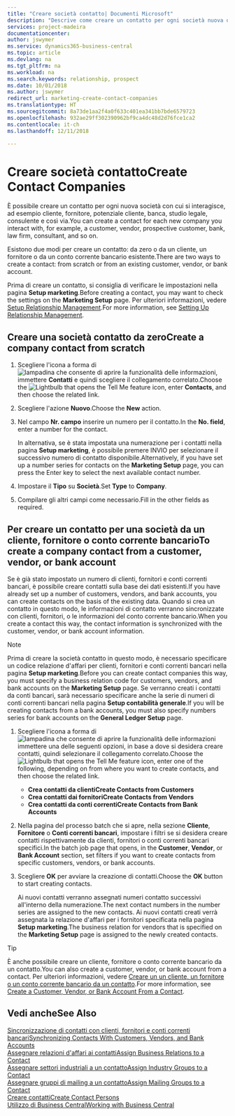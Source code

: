 ```yaml
---
title: "Creare società contatto| Documenti Microsoft"
description: "Descrive come creare un contatto per ogni società nuova o potenziale con cui si interagisce o si hanno relazioni."
services: project-madeira
documentationcenter: 
author: jswymer
ms.service: dynamics365-business-central
ms.topic: article
ms.devlang: na
ms.tgt_pltfrm: na
ms.workload: na
ms.search.keywords: relationship, prospect
ms.date: 10/01/2018
ms.author: jswymer
redirect_url: marketing-create-contact-companies
ms.translationtype: HT
ms.sourcegitcommit: 8a73de1aa2f4a0f633c401ea341bb7bde6579723
ms.openlocfilehash: 932ae29ff302390962bf9ca4dc48d2d76fce1ca2
ms.contentlocale: it-ch
ms.lasthandoff: 12/11/2018

---
```

# <a name="create-contact-companies"></a><span data-ttu-id="a293d-103">Creare società contatto</span><span class="sxs-lookup"><span data-stu-id="a293d-103">Create Contact Companies</span></span>
<span data-ttu-id="a293d-104">È possibile creare un contatto per ogni nuova società con cui si interagisce, ad esempio cliente, fornitore, potenziale cliente, banca, studio legale, consulente e così via.</span><span class="sxs-lookup"><span data-stu-id="a293d-104">You can create a contact for each new company you interact with, for example, a customer, vendor, prospective customer, bank, law firm, consultant, and so on.</span></span>

<span data-ttu-id="a293d-105">Esistono due modi per creare un contatto: da zero o da un cliente, un fornitore o da un conto corrente bancario esistente.</span><span class="sxs-lookup"><span data-stu-id="a293d-105">There are two ways to create a contact: from scratch or from an existing customer, vendor, or bank account.</span></span>

<span data-ttu-id="a293d-106">Prima di creare un contatto, si consiglia di verificare le impostazioni nella pagina **Setup marketing**.</span><span class="sxs-lookup"><span data-stu-id="a293d-106">Before creating a contact, you may want to check the settings on the **Marketing Setup** page.</span></span> <span data-ttu-id="a293d-107">Per ulteriori informazioni, vedere [Setup Relationship Management](marketing-setup-marketing.md).</span><span class="sxs-lookup"><span data-stu-id="a293d-107">For more information, see [Setting Up Relationship Management](marketing-setup-marketing.md).</span></span>

## <a name="create-a-company-contact-from-scratch"></a><span data-ttu-id="a293d-108">Creare una società contatto da zero</span><span class="sxs-lookup"><span data-stu-id="a293d-108">Create a company contact from scratch</span></span>
1. <span data-ttu-id="a293d-109">Scegliere l'icona a forma di ![lampadina che consente di aprire la funzionalità delle informazioni](media/ui-search/search_small.png "Informazioni sull'operazione che si desidera eseguire"), immettere **Contatti** e quindi scegliere il collegamento correlato.</span><span class="sxs-lookup"><span data-stu-id="a293d-109">Choose the ![Lightbulb that opens the Tell Me feature](media/ui-search/search_small.png "Tell me what you want to do") icon, enter **Contacts**, and then choose the related link.</span></span>
2. <span data-ttu-id="a293d-110">Scegliere l'azione **Nuovo**.</span><span class="sxs-lookup"><span data-stu-id="a293d-110">Choose the **New** action.</span></span>
3. <span data-ttu-id="a293d-111">Nel campo **Nr. campo** inserire un numero per il contatto.</span><span class="sxs-lookup"><span data-stu-id="a293d-111">In the **No. field**, enter a number for the contact.</span></span>

    <span data-ttu-id="a293d-112">In alternativa, se è stata impostata una numerazione per i contatti nella pagina **Setup marketing**, è possibile premere INVIO per selezionare il successivo numero di contatto disponibile.</span><span class="sxs-lookup"><span data-stu-id="a293d-112">Alternatively, if you have set up a number series for contacts on the **Marketing Setup** page, you can press the Enter key to select the next available contact number.</span></span>  
4. <span data-ttu-id="a293d-113">Impostare il **Tipo** su **Società**.</span><span class="sxs-lookup"><span data-stu-id="a293d-113">Set **Type** to **Company**.</span></span>
5. <span data-ttu-id="a293d-114">Compilare gli altri campi come necessario.</span><span class="sxs-lookup"><span data-stu-id="a293d-114">Fill in the other fields as required.</span></span>

## <a name="to-create-a-company-contact-from-a-customer-vendor-or-bank-account"></a><span data-ttu-id="a293d-115">Per creare un contatto per una società da un cliente, fornitore o conto corrente bancario</span><span class="sxs-lookup"><span data-stu-id="a293d-115">To create a company contact from a customer, vendor, or bank account</span></span>
<span data-ttu-id="a293d-116">Se è già stato impostato un numero di clienti, fornitori e conti correnti bancari, è possibile creare contatti sulla base dei dati esistenti.</span><span class="sxs-lookup"><span data-stu-id="a293d-116">If you have already set up a number of customers, vendors, and bank accounts, you can create contacts on the basis of the existing data.</span></span> <span data-ttu-id="a293d-117">Quando si crea un contatto in questo modo, le informazioni di contatto verranno sincronizzate con clienti, fornitori, o le informazioni del conto corrente bancario.</span><span class="sxs-lookup"><span data-stu-id="a293d-117">When you create a contact this way, the contact information is synchronized with the customer, vendor, or bank account information.</span></span>

> [!NOTE]  
>   <span data-ttu-id="a293d-118">Prima di creare la società contatto in questo modo, è necessario specificare un codice relazione d'affari per clienti, fornitori e conti correnti bancari nella pagina **Setup marketing**.</span><span class="sxs-lookup"><span data-stu-id="a293d-118">Before you can create contact companies this way, you must specify a business relation code for customers, vendors, and bank accounts on the **Marketing Setup** page.</span></span> <span data-ttu-id="a293d-119">Se verranno creati i contatti da conti bancari, sarà necessario specificare anche la serie di numeri di conti correnti bancari nella pagina **Setup contabilità generale**.</span><span class="sxs-lookup"><span data-stu-id="a293d-119">If you will be creating contacts from a bank accounts, you must also specify numbers series for bank accounts on the **General Ledger Setup** page.</span></span>

1. <span data-ttu-id="a293d-120">Scegliere l'icona a forma di ![lampadina che consente di aprire la funzionalità delle informazioni](media/ui-search/search_small.png "Informazioni sull'operazione che si desidera eseguire") immettere una delle seguenti opzioni, in base a dove si desidera creare contatti, quindi selezionare il collegamento correlato.</span><span class="sxs-lookup"><span data-stu-id="a293d-120">Choose the ![Lightbulb that opens the Tell Me feature](media/ui-search/search_small.png "Tell me what you want to do") icon, enter one of the following, depending on from where you want to create contacts, and then choose the related link.</span></span>
   * <span data-ttu-id="a293d-121">**Crea contatti da clienti**</span><span class="sxs-lookup"><span data-stu-id="a293d-121">**Create Contacts from Customers**</span></span>
   * <span data-ttu-id="a293d-122">**Crea contatti dai fornitori**</span><span class="sxs-lookup"><span data-stu-id="a293d-122">**Create Contacts from Vendors**</span></span>
   * <span data-ttu-id="a293d-123">**Crea contatti da conti correnti**</span><span class="sxs-lookup"><span data-stu-id="a293d-123">**Create Contacts from Bank Accounts**</span></span>
2. <span data-ttu-id="a293d-124">Nella pagina del processo batch che si apre, nella sezione **Cliente**, **Fornitore** o **Conti correnti bancari**, impostare i filtri se si desidera creare contatti rispettivamente da clienti, fornitori o conti correnti bancari specifici.</span><span class="sxs-lookup"><span data-stu-id="a293d-124">In the batch job page that opens, in the **Customer**, **Vendor**, or **Bank Account** section, set filters if you want to create contacts from specific customers, vendors, or bank accounts.</span></span>
3. <span data-ttu-id="a293d-125">Scegliere **OK** per avviare la creazione di contatti.</span><span class="sxs-lookup"><span data-stu-id="a293d-125">Choose the **OK** button to start creating contacts.</span></span>

    <span data-ttu-id="a293d-126">Ai nuovi contatti verranno assegnati numeri contatto successivi all'interno della numerazione.</span><span class="sxs-lookup"><span data-stu-id="a293d-126">The next contact numbers in the number series are assigned to the new contacts.</span></span> <span data-ttu-id="a293d-127">Ai nuovi contatti creati verrà assegnata la relazione d'affari per i fornitori specificata nella pagina **Setup marketing**.</span><span class="sxs-lookup"><span data-stu-id="a293d-127">The business relation for vendors that is specified on the **Marketing Setup** page is assigned to the newly created contacts.</span></span>

> [!TIP]  
>   <span data-ttu-id="a293d-128">È anche possibile creare un cliente, fornitore o conto corrente bancario da un contatto.</span><span class="sxs-lookup"><span data-stu-id="a293d-128">You can also create a customer, vendor, or bank account from a contact.</span></span> <span data-ttu-id="a293d-129">Per ulteriori informazioni, vedere [Creare un un cliente, un fornitore o un conto corrente bancario da un contatto](marketing-how-create-contacts-new-customers-vendors-bank-accounts.md).</span><span class="sxs-lookup"><span data-stu-id="a293d-129">For more information, see [Create a Customer, Vendor, or Bank Account From a Contact](marketing-how-create-contacts-new-customers-vendors-bank-accounts.md).</span></span>

## <a name="see-also"></a><span data-ttu-id="a293d-130">Vedi anche</span><span class="sxs-lookup"><span data-stu-id="a293d-130">See Also</span></span>
[<span data-ttu-id="a293d-131">Sincronizzazione di contatti con clienti, fornitori e conti correnti bancari</span><span class="sxs-lookup"><span data-stu-id="a293d-131">Synchronizing Contacts With Customers, Vendors, and Bank Accounts</span></span>](marketing-synchronize-contacts-customers-vendors-bank-accounts.md)  
[<span data-ttu-id="a293d-132">Assegnare relazioni d'affari ai contatti</span><span class="sxs-lookup"><span data-stu-id="a293d-132">Assign Business Relations to a Contact</span></span>](marketing-business-relations.md#AssignBusRelContact)  
[<span data-ttu-id="a293d-133">Assegnare settori industriali a un contatto</span><span class="sxs-lookup"><span data-stu-id="a293d-133">Assign Industry Groups to a Contact</span></span>](marketing-industry-groups.md#AssignIndustryGroupContact)  
[<span data-ttu-id="a293d-134">Assegnare gruppi di mailing a un contatto</span><span class="sxs-lookup"><span data-stu-id="a293d-134">Assign Mailing Groups to a Contact</span></span>](marketing-mailing-groups.md#AssignMailGroupContact)  
[<span data-ttu-id="a293d-135">Creare contatti</span><span class="sxs-lookup"><span data-stu-id="a293d-135">Create Contact Persons</span></span>](marketing-create-contact-persons.md)  
[<span data-ttu-id="a293d-136">Utilizzo di Business Central</span><span class="sxs-lookup"><span data-stu-id="a293d-136">Working with Business Central</span></span>](ui-work-product.md)

